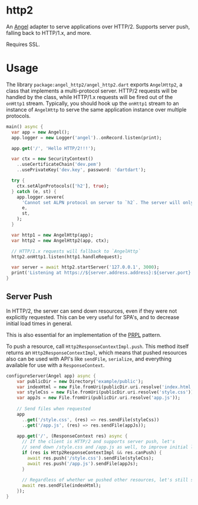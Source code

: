 # http2
An [Angel](https://angel-dart.github.io) adapter to serve applications over
HTTP/2.
Supports server push, falling back to HTTP/1.x, and more.

Requires SSL.

# Usage
The library `package:angel_http2/angel_http2.dart` exports `AngelHttp2`,
a class that implements a multi-protocol server. HTTP/2 requests will be
handled by the class, while HTTP/1.x requests will be fired out of the
`onHttp1` stream. Typically, you should hook up the `onHttp1` stream to
an instance of `AngelHttp` to serve the same application instance over
multiple protocols.

```dart
main() async {
  var app = new Angel();
  app.logger = new Logger('angel')..onRecord.listen(print);

  app.get('/', 'Hello HTTP/2!!!');

  var ctx = new SecurityContext()
    ..useCertificateChain('dev.pem')
    ..usePrivateKey('dev.key', password: 'dartdart');

  try {
    ctx.setAlpnProtocols(['h2'], true);
  } catch (e, st) {
    app.logger.severe(
      'Cannot set ALPN protocol on server to `h2`. The server will only serve HTTP/1.x.',
      e,
      st,
    );
  }

  var http1 = new AngelHttp(app);
  var http2 = new AngelHttp2(app, ctx);

  // HTTP/1.x requests will fallback to `AngelHttp`
  http2.onHttp1.listen(http1.handleRequest);

  var server = await http2.startServer('127.0.0.1', 3000);
  print('Listening at https://${server.address.address}:${server.port}');
}
```

## Server Push
In HTTP/2, the server can send down resources, even if they were not explicitly requested.
This can be very useful for SPA's, and to decrease initial load times in general.

This is also essential for an implementation of the
[PRPL](https://developers.google.com/web/fundamentals/performance/prpl-pattern/) pattern.

To push a resource, call `Http2ResponseContextImpl.push`. This method itself returns an
`Http2ResponseContextImpl`, which means that pushed resources also can be used with API's
like `sendFile`, `serialize`, and everything available for use with a `ResponseContext`.

```dart
configureServer(Angel app) async {
    var publicDir = new Directory('example/public');
    var indexHtml = new File.fromUri(publicDir.uri.resolve('index.html'));
    var styleCss = new File.fromUri(publicDir.uri.resolve('style.css'));
    var appJs = new File.fromUri(publicDir.uri.resolve('app.js'));
    
    // Send files when requested
    app
      ..get('/style.css', (res) => res.sendFile(styleCss))
      ..get('/app.js', (res) => res.sendFile(appJs));
    
    app.get('/', (ResponseContext res) async {
      // If the client is HTTP/2 and supports server push, let's
      // send down /style.css and /app.js as well, to improve initial load time.
      if (res is Http2ResponseContextImpl && res.canPush) {
        await res.push('/style.css').sendFile(styleCss);
        await res.push('/app.js').sendFile(appJs);
      }
    
      // Regardless of whether we pushed other resources, let's still send /index.html.
      await res.sendFile(indexHtml);
    });
}
```